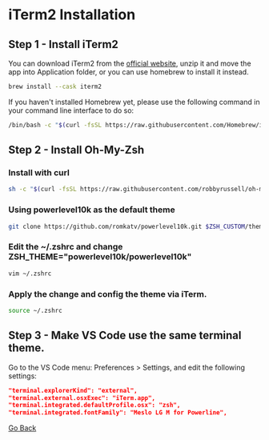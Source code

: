 # iTerm2 Installation

## Step 1 - Install iTerm2
You can download iTerm2 from the [official website](https://iterm2.com/downloads.html), unzip it and move the app into Application folder, or you can use homebrew to install it instead.
```bash
brew install --cask iterm2
```

If you haven't installed Homebrew yet, please use the following command in your command line interface to do so:
```bash
/bin/bash -c "$(curl -fsSL https://raw.githubusercontent.com/Homebrew/install/HEAD/install.sh)"
``` 

## Step 2 - Install Oh-My-Zsh
### Install with curl
```bash
sh -c "$(curl -fsSL https://raw.githubusercontent.com/robbyrussell/oh-my-zsh/master/tools/install.sh)"
```
    
### Using powerlevel10k as the default theme
```bash
git clone https://github.com/romkatv/powerlevel10k.git $ZSH_CUSTOM/themes/powerlevel10k
``` 

### Edit the ~/.zshrc and change ZSH_THEME="powerlevel10k/powerlevel10k"
```bash
vim ~/.zshrc
```
### Apply the change and config the theme via iTerm.
```bash
source ~/.zshrc
```

## Step 3 - Make VS Code use the same terminal theme.
Go to the VS Code menu: Preferences > Settings, and edit the following settings:
```json
"terminal.explorerKind": "external",
"terminal.external.osxExec": "iTerm.app",
"terminal.integrated.defaultProfile.osx": "zsh",
"terminal.integrated.fontFamily": "Meslo LG M for Powerline",
```


[Go Back](./README.md)

